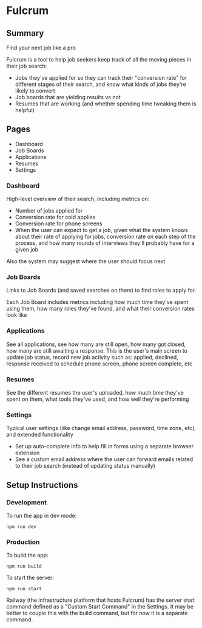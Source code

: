# Fulcrum

## Summary 

Find your next job like a pro

Fulcrum is a tool to help job seekers keep track of all the moving pieces in their job search:
- Jobs they've applied for so they can track their "conversion rate" for different stages of their search, and know what kinds of jobs they're likely to convert
- Job boards that are yielding results vs not
- Resumes that are working (and whether spending time tweaking them is helpful)

## Pages

* Dashboard
* Job Boards
* Applications
* Resumes
* Settings

### Dashboard

High-level overview of their search, including metrics on:

- Number of jobs applied for
- Conversion rate for cold applies
- Conversion rate for phone screens
- When the user can expect to get a job, given what the system knows about their rate of applying for jobs, conversion rate on each step of the process, and how many rounds of interviews they'll probably have for a given job

Also the system may suggest where the user should focus next

### Job Boards

Links to Job Boards (and saved searches on them) to find roles to apply for.

Each Job Board includes metrics including how much time they've spent using them, how many roles they've found, and what their conversion rates look like

### Applications

See all applications, see how many are still open, how many got closed, how many are still awaiting a response. This is the user's main screen to update job status, record new job activity such as: applied, declined, response received to schedule phone screen, phone screen complete, etc

### Resumes

See the different resumes the user's uploaded, how much time they've spent on them, what tools they've used, and how well they're performing

### Settings

Typical user settings (like change email address, password, time zone, etc), and extended functionality

- Set up auto-complete info to help fill in forms using a separate browser extension
- See a custom email address where the user can forward emails related to their job search (instead of updating status manually)

## Setup Instructions

### Development

To run the app in dev mode:

```
npm run dev
```

### Production

To build the app:

```
npm run build
```

To start the server:

```
npm run start
```

Railway (the infrastructure platform that hosts Fulcrum) has the server start command defined as a "Custom Start Command" in the Settings. It may be better to couple this with the build command, but for now it is a separate command.